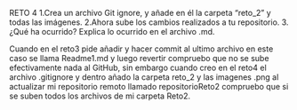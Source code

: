 RETO 4
1.Crea un archivo Git ignore, y añade en él la carpeta “reto_2” y todas las imágenes.
2.Ahora sube los cambios realizados a tu repositorio.
3.¿Qué ha ocurrido? Explica lo ocurrido en el archivo .md.

Cuando en el reto3 pide añadir y hacer commit al ultimo archivo en este caso se llama Readme1.md y luego revertir compruebo que no se sube efectivamente nada al GitHub, sin embargo cuando creo en el reto4 el archivo .gitignore y dentro añado la carpeta reto_2 y las imagenes .png al actualizar mi repositorio remoto llamado repositorioReto2 compruebo que si se suben todos los archivos de mi carpeta Reto2.